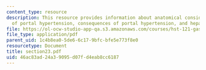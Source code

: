 ```yaml
---
content_type: resource
description: This resource provides information about anatomical considerations, mechanism
  of portal hypertension, consequences of portal hypertension, and hepatic encephalopathy.
file: https://ol-ocw-studio-app-qa.s3.amazonaws.com/courses/hst-121-gastroenterology-fall-2005/46ac83ad24a39095d07fd4eab8cc6187_section23.pdf
file_type: application/pdf
parent_uid: 1c4b8ea0-5de6-6c17-9bfc-bfe5e773f8e0
resourcetype: Document
title: section23.pdf
uid: 46ac83ad-24a3-9095-d07f-d4eab8cc6187
---
```

